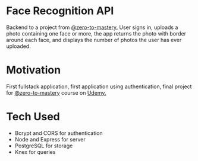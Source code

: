 # Face Recognition API
Backend to a project from [@zero-to-mastery.](https://github.com/zero-to-mastery) User signs in, uploads a photo containing one face or more, the app returns the photo with border around each face, and displays the number of photos the user has ever uploaded.

# Motivation
First fullstack application, first application using authentication, final project for [@zero-to-mastery](https://github.com/zero-to-master) course on [Udemy.](https://www.udemy.com/course/the-complete-web-developer-zero-to-mastery/)

# Tech Used
* Bcrypt and CORS for authentication
* Node and Express for server
* PostgreSQL for storage
* Knex for queries
